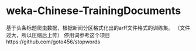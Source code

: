 # weka-Chinese-TrainingDocuments
基于头条标题爬虫数据，根据新闻分区格式化出的arff文件格式的训练集。
（文件过大，所以压缩后上传）
停用词参考这个项目https://github.com/goto456/stopwords
